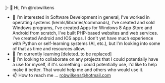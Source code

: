 ]- 👋 Hi, I’m @robwilkens
- 👀 I’m interested in Software Development in general, I've worked in operating systems (kernls/libraries/commands), I've created and sold Windows programs, I've created Apps for Windows 8 App Store and Android from scratch, I've built PHP-based websites and web services.  I've created Android and IOS apps.  I don't yet have much experience with Python or self-learning systems (AI, etc.), but I'm looking into some of that as time and resources allow. 
- 🌱 I’m currently learning [deleted..to be replaced]
- 💞️ I’m looking to collaborate on any projects that I could potentially have a use for myself, if it's something i could potentially use, I'd like to help make it better.  That would help me and others who would use it.
- 📫 How to reach me ... robwilkens@hotmail.com

<!---
robwilkens/robwilkens is a ✨ special ✨ repository because its `README.md` (this file) appears on your GitHub profile.
You can click the Preview link to take a look at your changes.
--->
